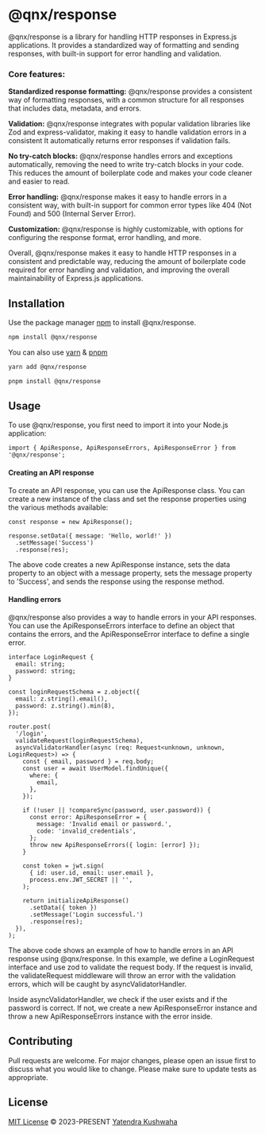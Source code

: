# @qnx/response

@qnx/response is a library for handling HTTP responses in Express.js applications. It provides a standardized way of formatting and sending responses, with built-in support for error handling and validation.

### Core features:

**Standardized response formatting:** @qnx/response provides a consistent way of formatting responses, with a common structure for all responses that includes data, metadata, and errors.

**Validation:** @qnx/response integrates with popular validation libraries like Zod and express-validator, making it easy to handle validation errors in a consistent It automatically returns error responses if validation fails.

**No try-catch blocks:** @qnx/response handles errors and exceptions automatically, removing the need to write try-catch blocks in your code. This reduces the amount of boilerplate code and makes your code cleaner and easier to read.

**Error handling:** @qnx/response makes it easy to handle errors in a consistent way, with built-in support for common error types like 404 (Not Found) and 500 (Internal Server Error).

**Customization:** @qnx/response is highly customizable, with options for configuring the response format, error handling, and more.

Overall, @qnx/response makes it easy to handle HTTP responses in a consistent and predictable way, reducing the amount of boilerplate code required for error handling and validation, and improving the overall maintainability of Express.js applications.

## Installation

Use the package manager [npm](https://www.npmjs.com/) to install @qnx/response.

```bash
npm install @qnx/response
```

You can also use [yarn](https://yarnpkg.com/) & [pnpm](https://pnpm.io/)

```bash
yarn add @qnx/response
```

```bash
pnpm install @qnx/response
```

## Usage

To use @qnx/response, you first need to import it into your Node.js application:

```
import { ApiResponse, ApiResponseErrors, ApiResponseError } from '@qnx/response';
```

#### Creating an API response

To create an API response, you can use the ApiResponse class. You can create a new instance of the class and set the response properties using the various methods available:

```
const response = new ApiResponse();

response.setData({ message: 'Hello, world!' })
  .setMessage('Success')
  .response(res);
```

The above code creates a new ApiResponse instance, sets the data property to an object with a message property, sets the message property to 'Success', and sends the response using the response method.

#### Handling errors

@qnx/response also provides a way to handle errors in your API responses. You can use the ApiResponseErrors interface to define an object that contains the errors, and the ApiResponseError interface to define a single error.

```
interface LoginRequest {
  email: string;
  password: string;
}

const loginRequestSchema = z.object({
  email: z.string().email(),
  password: z.string().min(8),
});

router.post(
  '/login',
  validateRequest(loginRequestSchema),
  asyncValidatorHandler(async (req: Request<unknown, unknown, LoginRequest>) => {
    const { email, password } = req.body;
    const user = await UserModel.findUnique({
      where: {
        email,
      },
    });

    if (!user || !compareSync(password, user.password)) {
      const error: ApiResponseError = {
        message: 'Invalid email or password.',
        code: 'invalid_credentials',
      };
      throw new ApiResponseErrors({ login: [error] });
    }

    const token = jwt.sign(
      { id: user.id, email: user.email },
      process.env.JWT_SECRET || '',
    );

    return initializeApiResponse()
      .setData({ token })
      .setMessage('Login successful.')
      .response(res);
  }),
);

```

The above code shows an example of how to handle errors in an API response using @qnx/response. In this example, we define a LoginRequest interface and use zod to validate the request body. If the request is invalid, the validateRequest middleware will throw an error with the validation errors, which will be caught by asyncValidatorHandler.

Inside asyncValidatorHandler, we check if the user exists and if the password is correct. If not, we create a new ApiResponseError instance and throw a new ApiResponseErrors instance with the error inside.

## Contributing

Pull requests are welcome. For major changes, please open an issue first
to discuss what you would like to change.
Please make sure to update tests as appropriate.

## License

[MIT License](https://github.com/yatendra121/qnx/blob/main/LICENSE.md) © 2023-PRESENT [Yatendra Kushwaha](https://github.com/yatendra121)
